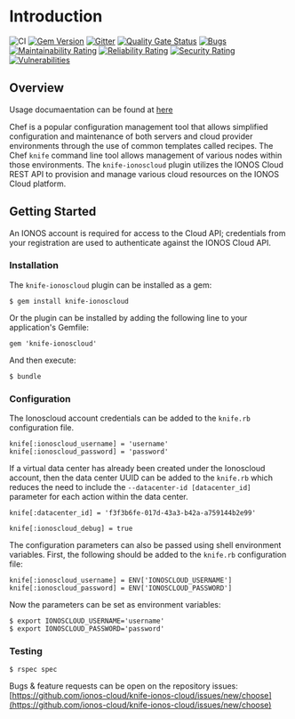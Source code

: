 # Introduction

![CI](https://github.com/ionos-cloud/knife-ionos-cloud/workflows/CI/badge.svg) 
[![Gem Version](https://badge.fury.io/rb/knife-ionoscloud.svg)](https://badge.fury.io/rb/knife-ionoscloud) 
[![Gitter](https://badges.gitter.im/ionos-cloud/sdk-general.png)](https://gitter.im/ionos-cloud/sdk-general)
[![Quality Gate Status](https://sonarcloud.io/api/project_badges/measure?project=knife-plugin&metric=alert_status)](https://sonarcloud.io/dashboard?id=knife-plugin)
[![Bugs](https://sonarcloud.io/api/project_badges/measure?project=knife-plugin&metric=bugs)](https://sonarcloud.io/dashboard?id=knife-plugin)
[![Maintainability Rating](https://sonarcloud.io/api/project_badges/measure?project=knife-plugin&metric=sqale_rating)](https://sonarcloud.io/dashboard?id=knife-plugin)
[![Reliability Rating](https://sonarcloud.io/api/project_badges/measure?project=knife-plugin&metric=reliability_rating)](https://sonarcloud.io/dashboard?id=knife-plugin)
[![Security Rating](https://sonarcloud.io/api/project_badges/measure?project=knife-plugin&metric=security_rating)](https://sonarcloud.io/dashboard?id=knife-plugin)
[![Vulnerabilities](https://sonarcloud.io/api/project_badges/measure?project=knife-plugin&metric=vulnerabilities)](https://sonarcloud.io/dashboard?id=knife-plugin)

## Overview

Usage documaentation can be found at [here](https://docs.ionos.com/knife-plugin)

Chef is a popular configuration management tool that allows simplified configuration and maintenance of both servers and cloud provider environments through the use of common templates called recipes. The Chef `knife` command line tool allows management of various nodes within those environments. The `knife-ionoscloud` plugin utilizes the IONOS Cloud REST API to provision and manage various cloud resources on the IONOS Cloud platform.

## Getting Started

An IONOS account is required for access to the Cloud API; credentials from your registration are used to authenticate against the IONOS Cloud API.

### Installation

The `knife-ionoscloud` plugin can be installed as a gem:

```text
$ gem install knife-ionoscloud
```

Or the plugin can be installed by adding the following line to your application's Gemfile:

```text
gem 'knife-ionoscloud'
```

And then execute:

```text
$ bundle
```

### Configuration

The Ionoscloud account credentials can be added to the `knife.rb` configuration file.

```text
knife[:ionoscloud_username] = 'username'
knife[:ionoscloud_password] = 'password'
```

If a virtual data center has already been created under the Ionoscloud account, then the data center UUID can be added to the `knife.rb` which reduces the need to include the `--datacenter-id [datacenter_id]` parameter for each action within the data center.

```text
knife[:datacenter_id] = 'f3f3b6fe-017d-43a3-b42a-a759144b2e99'

knife[:ionoscloud_debug] = true
```

The configuration parameters can also be passed using shell environment variables. First, the following should be added to the `knife.rb` configuration file:

```text
knife[:ionoscloud_username] = ENV['IONOSCLOUD_USERNAME']
knife[:ionoscloud_password] = ENV['IONOSCLOUD_PASSWORD']
```

Now the parameters can be set as environment variables:

```text
$ export IONOSCLOUD_USERNAME='username'
$ export IONOSCLOUD_PASSWORD='password'
```

### Testing

```text
$ rspec spec
```

Bugs & feature requests can be open on the repository issues: [https://github.com/ionos-cloud/knife-ionos-cloud/issues/new/choose](https://github.com/ionos-cloud/knife-ionos-cloud/issues/new/choose)
